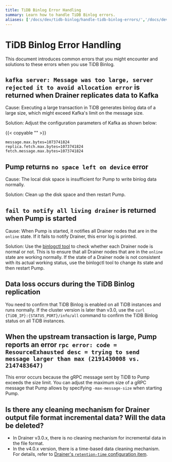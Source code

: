 ```yaml
---
title: TiDB Binlog Error Handling
summary: Learn how to handle TiDB Binlog errors.
aliases: ['/docs/dev/tidb-binlog/handle-tidb-binlog-errors/','/docs/dev/reference/tidb-binlog/troubleshoot/error-handling/']
---
```


# TiDB Binlog Error Handling

This document introduces common errors that you might encounter and solutions to these errors when you use TiDB Binlog.

## `kafka server: Message was too large, server rejected it to avoid allocation error` is returned when Drainer replicates data to Kafka

Cause: Executing a large transaction in TiDB generates binlog data of a large size, which might exceed Kafka's limit on the message size.

Solution: Adjust the configuration parameters of Kafka as shown below:

{{< copyable "" >}}

```
message.max.bytes=1073741824
replica.fetch.max.bytes=1073741824
fetch.message.max.bytes=1073741824
```

## Pump returns `no space left on device` error

Cause: The local disk space is insufficient for Pump to write binlog data normally.

Solution: Clean up the disk space and then restart Pump.

## `fail to notify all living drainer` is returned when Pump is started

Cause: When Pump is started, it notifies all Drainer nodes that are in the `online` state. If it fails to notify Drainer, this error log is printed.

Solution: Use the [binlogctl tool](/tidb-binlog/binlog-control.md) to check whether each Drainer node is normal or not. This is to ensure that all Drainer nodes that are in the `online` state are working normally. If the state of a Drainer node is not consistent with its actual working status, use the binlogctl tool to change its state and then restart Pump.

## Data loss occurs during the TiDB Binlog replication

You need to confirm that TiDB Binlog is enabled on all TiDB instances and runs normally. If the cluster version is later than v3.0, use the `curl {TiDB_IP}:{STATUS_PORT}/info/all` command to confirm the TiDB Binlog status on all TiDB instances.

## When the upstream transaction is large, Pump reports an error `rpc error: code = ResourceExhausted desc = trying to send message larger than max (2191430008 vs. 2147483647)`

This error occurs because the gRPC message sent by TiDB to Pump exceeds the size limit. You can adjust the maximum size of a gRPC message that Pump allows by specifying `-max-message-size` when starting Pump.

## Is there any cleaning mechanism for Drainer output file format incremental data? Will the data be deleted?

- In Drainer v3.0.x, there is no cleaning mechanism for incremental data in the file format.
- In the v4.0.x version, there is a time-based data cleaning mechanism. For details, refer to [Drainer's `retention-time` configuration item](https://github.com/pingcap/tidb-binlog/blob/v4.0.9/cmd/drainer/drainer.toml#L153).
